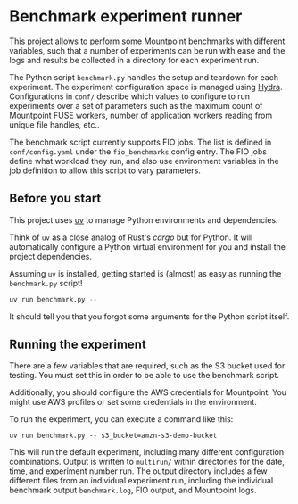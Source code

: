 # Benchmark experiment runner

This project allows to perform some Mountpoint benchmarks with different variables,
such that a number of experiments can be run with ease and the logs
and results be collected in a directory for each experiment run.

The Python script `benchmark.py` handles the setup and teardown for each experiment.
The experiment configuration space is managed using [Hydra](https://hydra.cc/).
Configurations in `conf/` describe which values to configure to run experiments over a set of parameters
such as the maximum count of Mountpoint FUSE workers,
number of application workers reading from unique file handles, etc..

The benchmark script currently supports FIO jobs.
The list is defined in `conf/config.yaml` under the `fio_benchmarks` config entry.
The FIO jobs define what workload they run,
and also use environment variables in the job definition to allow this script to vary parameters.

## Before you start

This project uses [uv](https://github.com/astral-sh/uv) to manage Python environments and dependencies.

Think of `uv` as a close analog of Rust's _cargo_ but for Python.
It will automatically configure a Python virtual environment for you and install the project dependencies.

Assuming `uv` is installed, getting started is (almost) as easy as running the `benchmark.py` script!

```sh
uv run benchmark.py --
```

It should tell you that you forgot some arguments for the Python script itself.

## Running the experiment

There are a few variables that are required, such as the S3 bucket used for testing.
You must set this in order to be able to use the benchmark script.

Additionally, you should configure the AWS credentials for Mountpoint.
You might use AWS profiles or set some credentials in the environment.

To run the experiment, you can execute a command like this:

```
uv run benchmark.py -- s3_bucket=amzn-s3-demo-bucket
```

This will run the default experiment, including many different configuration combinations.
Output is written to `multirun/` within directories for the date, time, and experiment number run.
The output directory includes a few different files from an individual experiment run,
including the individual benchmark output `benchmark.log`, FIO output, and Mountpoint logs.
